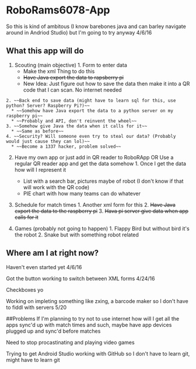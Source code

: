 # RoboRams6078-App
So this is kind of ambitous (I know barebones java and can barley navigate around in Andriod Studio) but I'm going to try anyway 4/6/16

## What this app will do
  1. Scouting (main objective)
    1. Form to enter data
      * Make the xml Thing to do this
      * ~~Have Java export the data to rapsberry pi~~
      * New Idea: Just figure out how to save the data then make it into a QR code that I can scan. No internet needed

    2. ~~Back end to save data (might have to learn sql for this, use python? Server? Raspberry Pi?)~~
      * ~~Somehow have Java export the data to a python server on my raspberry pi~~
      * ~~Probably and API, don't reinvent the wheel~~
    3. ~~Somehow give Java the data when it calls for it~~
      * ~~Same as before~~
    4. ~~Security? Will someone even try to steal our data? (Probably would just cause they can lol)~~
      * ~~Become a 1337 hacker, problem solved~~
  2. Have my own app or just add in QR reader to RoboRApp OR Use a regular QR reader app and get the data somehow
    1. Once I get the data how will I represent it
      * List with a search bar, pictures maybe of robot (I don't know if that will work with the QR code)
      * PIE chart with how many teams can do whatever

  3. Schedule for match times
    1. Another xml form for this
    2. ~~Have Java export the data to the raspberry pi~~
    3. ~~Hava pi server give data when app calls for it~~
  
  4. Games (probably not going to happen)
    1. Flappy Bird but without bird it's the robot
    2. Snake but with something robot related

## Where am I at right now?
Haven't even started yet 4/6/16

Got the button working to switch between XML forms 4/24/16

Checkboxes yo

Working on impleting something like zxing, a barcode maker so I don't have to fiddl with servers 5/20


##Problems
If I'm planning to try not to use internet how will I get all the apps sync'd up with match times and such, maybe have app devices plugged up and sync'd before matches

Need to stop procastinating and playing video games

Trying to get Android Studio working with GitHub so I don't have to learn git, might have to learn git 
